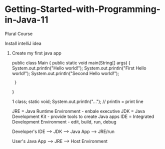 # Getting-Started-with-Programming-in-Java-11
Plural Course


Install intelliJ idea

1. Create my first java app

    public class Main {
        public static void main(String[] args) {
            System.out.println("Hello world!");
            System.out.println("First Hello world!");
            System.out.println("Second Hello world!");

        }
    }
    
    1 class; static void; System.out.println("...");
      // println = print line
       
   JRE = Java Runtime Environment - enbale executive
   JDK = Java Development Kit - provide tools to create Java apps
   IDE = Integrated Development Environment - edit, build, run, debug
   
   Developer's
   IDE  --> JDK --> Java App  --> JRE/run
   
   User's 
   Java App --> JRE --> Host Environment
   
